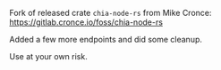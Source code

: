 Fork of released crate `chia-node-rs` from Mike Cronce: https://gitlab.cronce.io/foss/chia-node-rs

Added a few more endpoints and did some cleanup.

Use at your own risk.
